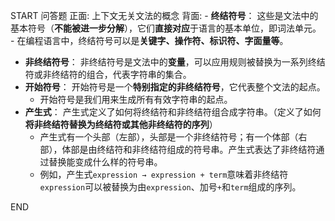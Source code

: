 START
问答题
正面: 上下文无关文法的概念
背面: - **终结符号**： 这些是文法中的基本符号（**不能被进一步分解**），它们**直接对应**于语言的基本单位，即词法单元。
	- 在编程语言中，终结符号可以是**关键字、操作符、标识符、字面量等**。
- **非终结符号**： 非终结符号是文法中的**变量**，可以应用规则被替换为一系列终结符或非终结符的组合，代表字符串的集合。
- **开始符号**： 开始符号是一个**特别指定的非终结符号**，它代表整个文法的起点。
	- 开始符号是我们用来生成所有有效字符串的起点。
- **产生式**： 产生式定义了如何将终结符和非终结符组合成字符串。（定义了如何**将非终结符替换为终结符或其他非终结符的序列**）
	- 产生式有一个头部（左部），头部是一个非终结符号；有一个体部（右部），体部是由终结符和非终结符组成的符号串。产生式表达了非终结符通过替换能变成什么样的符号串。
	- 例如，产生式`expression → expression + term`意味着非终结符`expression`可以被替换为由`expression`、加号`+`和`term`组成的序列。
<!--ID: 1709689035796-->
END